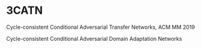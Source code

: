 # 3CATN
Cycle-consistent Conditional Adversarial Transfer Networks, ACM MM 2019

Cycle-consistent Conditional Adversarial Domain Adaptation Networks
